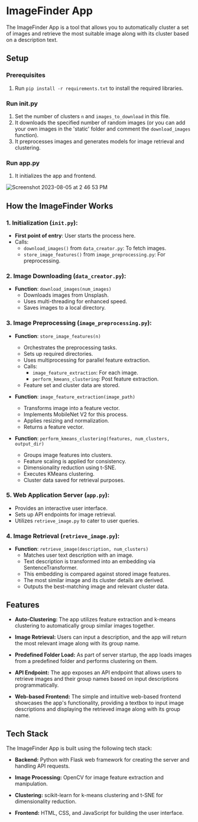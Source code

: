 # ImageFinder App

The ImageFinder App is a tool that allows you to automatically cluster a set of images and retrieve the most suitable image along with its cluster based on a description text.


## Setup

### Prerequisites
1. Run `pip install -r requirements.txt` to install the required libraries.

### Run init.py
1. Set the number of clusters `n` and `images_to_download` in this file.
2. It downloads the specified number of random images (or you can add your own images in the 'static' folder and comment the `download_images` function).
3. It preprocesses images and generates models for image retrieval and clustering.

### Run app.py
1. It initializes the app and frontend.
   
![Screenshot 2023-08-05 at 2 46 53 PM](https://github.com/AdiyogiV/ImageFinder/assets/28894829/7485eb75-852a-4a7a-842e-87c3bdfe5335)


## How the ImageFinder Works  

### 1. Initialization (`init.py`):
   - **First point of entry**: User starts the process here.
   - Calls:
     - `download_images()` from `data_creator.py`: To fetch images.
     - `store_image_features()` from `image_preprocessing.py`: For preprocessing.

### 2. Image Downloading (`data_creator.py`):
   - **Function**: `download_images(num_images)`
     - Downloads images from Unsplash.
     - Uses multi-threading for enhanced speed.
     - Saves images to a local directory.

### 3. Image Preprocessing (`image_preprocessing.py`):

   - **Function**: `store_image_features(n)`
     - Orchestrates the preprocessing tasks.
     - Sets up required directories.
     - Uses multiprocessing for parallel feature extraction.
     - Calls:
       - `image_feature_extraction`: For each image.
       - `perform_kmeans_clustering`: Post feature extraction.
     - Feature set and cluster data are stored.

   - **Function**: `image_feature_extraction(image_path)`
     - Transforms image into a feature vector.
     - Implements MobileNet V2 for this process.
     - Applies resizing and normalization.
     - Returns a feature vector.

   - **Function**: `perform_kmeans_clustering(features, num_clusters, output_dir)`
     - Groups image features into clusters.
     - Feature scaling is applied for consistency.
     - Dimensionality reduction using t-SNE.
     - Executes KMeans clustering.
     - Cluster data saved for retrieval purposes.
       
### 5. Web Application Server (`app.py`):
   - Provides an interactive user interface.
   - Sets up API endpoints for image retrieval.
   - Utilizes `retrieve_image.py` to cater to user queries.

### 4. Image Retrieval (`retrieve_image.py`):

   - **Function**: `retrieve_image(description, num_clusters)`
     - Matches user text description with an image.
     - Text description is transformed into an embedding via SentenceTransformer.
     - This embedding is compared against stored image features.
     - The most similar image and its cluster details are derived.
     - Outputs the best-matching image and relevant cluster data.



## Features

- **Auto-Clustering:** The app utilizes feature extraction and k-means clustering to automatically group similar images together.

- **Image Retrieval:** Users can input a description, and the app will return the most relevant image along with its group name.

- **Predefined Folder Load:** As part of server startup, the app loads images from a predefined folder and performs clustering on them.

- **API Endpoint:** The app exposes an API endpoint that allows users to retrieve images and their group names based on input descriptions programmatically.

- **Web-based Frontend:** The simple and intuitive web-based frontend showcases the app's functionality, providing a textbox to input image descriptions and displaying the retrieved image along with its group name.

## Tech Stack

The ImageFinder App is built using the following tech stack:

- **Backend:** Python with Flask web framework for creating the server and handling API requests.

- **Image Processing:** OpenCV for image feature extraction and manipulation.

- **Clustering:** scikit-learn for k-means clustering and t-SNE for dimensionality reduction.

- **Frontend:** HTML, CSS, and JavaScript for building the user interface.
